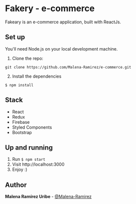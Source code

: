 # Fakery - e-commerce

Fakeary is an e-commerce application, built with ReactJs. 
## Set up

You'll need Node.js on your local development machine.

1. Clone the repo:
```
git clone https://github.com/Malena-Ramirez/e-commerce.git
```

2. Install the dependencies

```
$ npm install
```

## Stack
- React
- Redux
- Firebase
- Styled Components
- Bootstrap

## Up and running
1. Run ```$ npm start```
2. Visit http://localhost:3000
3. Enjoy :)

## Author

**Malena Ramírez Uribe** - [@Malena-Ramirez](https://github.com/Malena-Ramirez)
